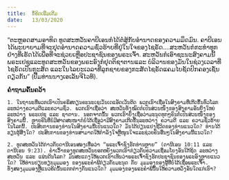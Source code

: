 ```yaml
---
title:  ຂໍ້ຄິດເພີ່ມເຕີມ
date:   13/03/2020
---
```


“ຕະຫຼອດສາມອາທິດ ທູດສະຫວັນຄາບີເອນກໍໄດ້ຕໍ່ສູ້ກັບອຳນາດຂອງຄວາມມຶດມົນ. ຄາບີເອນໄດ້ພະຍາຍາມທີ່ຈະຢຸດອຳນາດຄວາມຊົ່ວຮ້າຍທີ່ຢູ່ໃນໃຈຂອງໄຊຣັດ....ສະຫວັນກໍກະທຳທຸກຢ່າງທີ່ເຮັດໄດ້ເພື່ອທີ່ຈະຊ່ວຍເຫຼືອປະຊາຊົນຂອງພຣະເຈົ້າ. ສະຫວັນກໍເອົາຊະນະສົງຄາມນີ້ ພຣະເຢຊູແລະທູດສະຫວັນຂອງພຣະອົງກໍຢຸດຕິຊາຕານແລະ ບໍລິວານຂອງມັນໃນຊ່ວງເວລາທີ່ໄຊຣັດເປັນກະສັດ ແລະໃນໄລຍະເວລາທີ່ລູກຊາຍຂອງກະສັດໄຊຣັດແຄມໄບຊັດປົກຄອງເຊັ່ນດຽວກັນ” (ປື້ມທ່ານນາງເອເລັນຈີໄວທ໌).

**ຄຳຖາມຄົ້ນຄວ້າ**

`1.	ໃນຖານະທີ່ພວກເຮົາເປັນຄຣິສຕຽນຄະນະເຊເວັນເດແອັດເວັນຕິດ ພວກເຮົາເຊື່ອໃນສົງຄາມທີ່ເກີດຂຶ້ນທົ່ວໂລກລະຫວ່າງຄວາມດີແລະຄວາມຊົ່ວ. ພວກເຮົາເຊື່ອວ່າ ສະຫວັນທັງໝົດກໍເປັນສ່ວນໜຶ່ງຂອງສົງຄາມອັນຍິ່ງໃຫຍ່ລະຫວ່າງ ພຣະເຢຊູ ແລະ ຊາຕານ. ນອກຈາກນັ້ນ ພວກເຮົາຍັງເຊື່ອວ່າມະນຸດທຸກໆຄົນກໍ່ເປັນສ່ວນໜຶ່ງຂອງສົງຄາມນີ້. ຫຼາຍຄົນທີ່ບໍ່ມີສາດສະໜາກໍບໍ່ໄດ້ເຊື່ອວ່າມີສົງຄາມເກີດຂຶ້ນລະຫວ່າງ ຄວາມດີ ແລະ ຄວາມຊົ່ວຮ້າຍໃນໂລກນີ້. ປະສົບການຂອງທ່ານໃນສົງຄາມນີ້ເປັນແນວໃດ? ມັນໄດ້ປ່ຽນແປງຊີວິດຂອງທ່ານແນວໃດ? ທ່ານໄດ້ຮຽນຮູ້ສິ່ງໃດ? ປະສົບການຂອງທ່ານສາມາດໃຫ້ກຳລັງໃຈຫຼືໜູນໃຈແລະຊ່ວຍຄົນອື່ນໆໃນສົງຄາມນີ້ແນວໃດ?`

`2.	ທູດສະຫວັນໄດ້ກ່າວກັບດານີເອນສອງເທື່ອວ່າ “ພຣະເຈົ້າຊົງຮັກທ່ານຫຼາຍ” (ດານີເອນ 10:11 ແລະ ດານີເອນ 9:23). ຄຳເວົ້າຂອງທູດສະຫວັນບອກຫຍັງພວກເຮົາກ່ຽວກັບຄວາມເຊື່ອມໂຍງອັນໃກ້ຊິດ ລະຫວ່າງສະຫວັນ ແລະ ແຜ່ນດິນໂລກ? ມັນສະແດງໃຫ້ພວກເຮົາເຫັນວ່າພຣະເຈົ້າຊົງຮັກປະຊາຊົນຂອງພຣະອົງຫຼາຍແນວໃດ? ໃຫ້ທ່ານປຽບທຽບມຸມມອງ ຂອງພຣະຄຳພີກ່ຽວກັບມະນຸດ ກັບ ມຸມມອງຂອງຜູ້້ທີ່ບໍ່ໄດ້ເຊື່ອພຣະເຈົ້າ. ທັງສອງມຸມມອງຫຼືແນວຄິດນັ້ນແຕກຕ່າງກັນແນວໃດ? ມຸມມອງຂອງພຣະຄຳພີນັ້ນໃຫ້ຄວາມຫວັງອັນໃດແກ່ເຮົາ?`